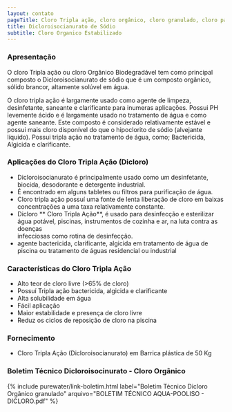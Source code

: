 ```yaml
---
layout: contato
pageTitle: Cloro Tripla ação, cloro orgânico, cloro granulado, cloro para piscina, cloro multiação, cloro
title: Dicloroisocianurato de Sódio
subtitle: Cloro Organico Estabilizado
---
```


### Apresentação

O cloro Tripla ação ou cloro Orgânico Biodegradável tem como principal composto o Dicloroisocianurato de sódio que é um composto orgânico, sólido brancor, altamente solúvel em água. 

O cloro tripla ação é largamente usado como agente de limpeza, desinfetante, saneante e clarificante para inumeras aplicações.
Possui PH levemente ácido e é largamente usado no tratamento de água e como agente saneante. Este composto é considerado relativamente estável e possui mais cloro disponível do que o hipoclorito de sódio (alvejante líquido).
Possui tripla ação no tratamento de água, como; Bactericida, Algicida e clarificante.

### Aplicações do Cloro Tripla Ação (Dicloro)

- Dicloroisocianurato é principalmente usado como um desinfetante, biocida, desodorante e detergente industrial. 
- É encontrado em alguns tabletes ou filtros para purificação de água. 
- Cloro tripla ação possuí uma fonte de lenta liberação de cloro em baixas concentrações a uma taxa relativamente constante. 
- Dicloro ** Cloro Tripla Ação**, é usado para desinfecção e esterilizar água potável, piscinas, instrumentos de cozinha e ar, na luta contra as doenças     
  infecciosas como rotina de desinfecção.
- agente bactericida, clarificante, algicida em tratamento de água de piscina ou tratamento de águas residencial ou industrial


### Características do Cloro Tripla Ação

- Alto teor de cloro livre (>65% de cloro)
- Possuí Tripla ação bactericida, algicida e clarificante
- Alta solubilidade em água
- Fácil aplicação
- Maior estabilidade e presença de cloro livre
- Reduz os ciclos de reposição de cloro na piscina

### Fornecimento

- Cloro Tripla Ação (Dicloroisocianurato) em Barrica plástica de 50 Kg 

### Boletim Técnico Dicloroisocinurato - Cloro Orgânico

{% include purewater/link-boletim.html label="Boletim Técnico Dicloro Orgânico granulado" arquivo="BOLETIM TÉCNICO AQUA-POOLISO - DICLORO.pdf" %}


